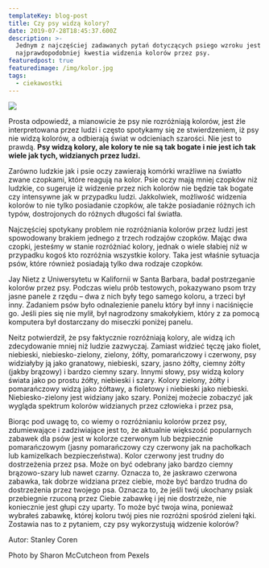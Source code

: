 ```yaml
---
templateKey: blog-post
title: Czy psy widzą kolory?
date: 2019-07-28T18:45:37.600Z
description: >-
  Jednym z najczęściej zadawanych pytań dotyczących psiego wzroku jest
  najprawdopodobniej kwestia widzenia kolorów przez psy.
featuredpost: true
featuredimage: /img/kolor.jpg
tags:
  - ciekawostki
---
```

![](/img/kolor.jpg)

Prosta odpowiedź, a mianowicie że psy nie rozróżniają kolorów, jest źle interpretowana przez ludzi i często spotykamy się ze stwierdzeniem, iż psy nie widzą kolorów, a odbierają świat w odcieniach szarości. Nie jest to prawdą. **Psy widzą kolory, ale kolory te nie są tak bogate i nie jest ich tak wiele jak tych, widzianych przez ludzi.**

Zarówno ludzkie jak i psie oczy zawierają komórki wrażliwe na światło zwane czopkami, które reagują na kolor. Psie oczy mają mniej czopków niż ludzkie, co sugeruje iż widzenie przez nich kolorów nie będzie tak bogate czy intensywne jak w przypadku ludzi. Jakkolwiek, możliwość widzenia kolorów to nie tylko posiadanie czopków, ale także posiadanie różnych ich typów, dostrojonych do różnych długości fal światła.

Najczęściej spotykany problem nie rozróżniania kolorów przez ludzi jest spowodowany brakiem jednego z trzech rodzajów czopków. Mając dwa czopki, jesteśmy w stanie rozróżniać kolory, jednak o wiele słabiej niż w przypadku kogoś kto rozróżnia wszystkie kolory. Taka jest właśnie sytuacja psów, które również posiadają tylko dwa rodzaje czopków.

Jay Nietz z Uniwersytetu w Kalifornii w Santa Barbara, badał postrzeganie kolorów przez psy. Podczas wielu prób testowych, pokazywano psom trzy jasne panele z rzędu – dwa z nich były tego samego koloru, a trzeci był inny. Zadaniem psów było odnalezienie panelu który był inny i naciśnięcie go. Jeśli pies się nie mylił, był nagrodzony smakołykiem, który z za pomocą komputera był dostarczany do miseczki poniżej panelu.

Neitz potwierdził, że psy faktycznie rozróżniają kolory, ale widzą ich zdecydowanie mniej niż ludzie zazwyczaj. Zamiast widzieć tęczę jako fiolet, niebieski, niebiesko-zielony, zielony, żółty, pomarańczowy i czerwony, psy widziałyby ją jako granatowy, niebieski, szary, jasno żółty, ciemny żółty (jakby brązowy) i bardzo ciemny szary. Innymi słowy, psy widzą kolory świata jako po prostu żółty, niebieski i szary. Kolory zielony, żółty i pomarańczowy widzą jako żółtawy, a fioletowy i niebieski jako niebieski. Niebiesko-zielony jest widziany jako szary. Poniżej możecie zobaczyć jak wygląda spektrum kolorów widzianych przez człowieka i przez psa,

Biorąc pod uwagę to, co wiemy o rozróżnianiu kolorów przez psy, zdumiewające i zadziwiające jest to, że aktualnie większość popularnych zabawek dla psów jest w kolorze czerwonym lub bezpiecznie pomarańczowym (jasny pomarańczowy czy czerwony jak na pachołkach lub kamizelkach bezpieczeństwa). Kolor czerwony jest trudny do dostrzeżenia przez psa. Może on być odebrany jako bardzo ciemny brązowo-szary lub nawet czarny. Oznacza to, że jaskrawo czerwona zabawka, tak dobrze widziana przez ciebie, może być bardzo trudna do dostrzeżenia przez twojego psa. Oznacza to, że jeśli twój ukochany psiak przebiegnie rzuconą przez Ciebie zabawkę i jej nie dostrzeże, nie koniecznie jest głupi czy uparty. To może być twoja wina, ponieważ wybrałeś zabawkę, której koloru twój pies nie rozróżni spośród zieleni łąki. Zostawia nas to z pytaniem, czy psy wykorzystują widzenie kolorów?

Autor: Stanley Coren

Photo by Sharon McCutcheon from Pexels
